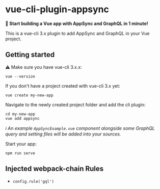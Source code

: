 # vue-cli-plugin-appsync

**:rocket: Start building a Vue app with AppSync and GraphQL in 1 minute!**

This is a vue-cli 3.x plugin to add AppSync and GraphQL in your Vue project.

## Getting started

:warning: Make sure you have vue-cli 3.x.x:

```
vue --version
```

If you don't have a project created with vue-cli 3.x yet:

```
vue create my-new-app
```

Navigate to the newly created project folder and add the cli plugin:

```
cd my-new-app
vue add appsync
```

*:information_source: An example `AppSyncExample.vue` component alongside some GraphQL query and setting files will be added into your sources.*

Start your app:

```
npm run serve
```

## Injected webpack-chain Rules

- `config.rule('gql')`
